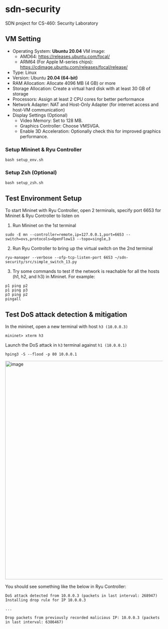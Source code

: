 # sdn-security
SDN project for CS-460: Security Laboratory

## VM Setting
- Operating System: **Ubuntu 20.04**
  VM image:
  - AMD64: https://releases.ubuntu.com/focal/
  - ARM64 (For Apple M-series chips): https://cdimage.ubuntu.com/releases/focal/release/
- Type: Linux
- Version: Ubuntu **20.04 (64-bit)**
- RAM Allocation: Allocate 4096 MB (4 GB) or more
- Storage Allocation: Create a virtual hard disk with at least 30 GB of storage
- Processors: Assign at least 2 CPU cores for better performance
- Network Adapter: NAT and Host-Only Adapter (for internet access and host-VM communication)
- Display Settings (Optional)
  - Video Memory: Set to 128 MB.
  - Graphics Controller: Choose VMSVGA.
  - Enable 3D Acceleration: Optionally check this for improved graphics performance.

### Setup Mininet & Ryu Controller
```
bash setup_env.sh
```

### Setup Zsh (Optional)
```
bash setup_zsh.sh
```

## Test Environment Setup
To start Mininet with Ryu Controller, open 2 terminals, specify port 6653 for Mininet & Ryu Controller to listen on

1. Run Mininet on the 1st terminal
```
sudo -E mn --controller=remote,ip=127.0.0.1,port=6653 --switch=ovs,protocols=OpenFlow13 --topo=single,3
```

2. Run Ryu Controller to bring up the virtual switch on the 2nd terminal
```
ryu-manager --verbose --ofp-tcp-listen-port 6653 ~/sdn-security/src/simple_switch_13.py
```

3. Try some commands to test if the network is reachable for all the hosts (h1, h2, and h3) in Mininet.
For example:
```
p1 ping p2
p1 ping p3
p3 ping p2
pingall
```

## Test DoS attack detection & mitigation
In the mininet, open a new terminal with host `h3 (10.0.0.3)`
```
mininet> xterm h3
```

Launch the DoS attack in `h3` terminal against `h1 (10.0.0.1)`
```
hping3 -S --flood -p 80 10.0.0.1
```

<img width="696" alt="image" src="https://github.com/user-attachments/assets/ae53013e-e9b7-41a4-b9da-b4ceab34022f">


You should see something like the below in Ryu Controller:
```
DoS attack detected from 10.0.0.3 (packets in last interval: 268947)
Installing drop rule for IP 10.0.0.3

...

Drop packets from previously recorded malicious IP: 10.0.0.3 (packets in last interval: 6386467)
```
